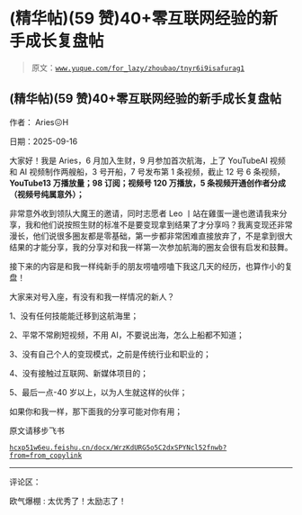 # (精华帖)(59 赞)40+零互联网经验的新手成长复盘帖

> 原文：[`www.yuque.com/for_lazy/zhoubao/tnyr6i9isafurag1`](https://www.yuque.com/for_lazy/zhoubao/tnyr6i9isafurag1)

## (精华帖)(59 赞)40+零互联网经验的新手成长复盘帖

作者： Aries😖H

日期：2025-09-16

大家好！我是 Aries，6 月加入生财，9 月参加首次航海，上了 YouTubeAI 视频和 AI 视频制作两艘船，3 号开船，7 号发布第 1 条视频，截止 12 号 6 条视频，**YouTube13 万播放量；98 订阅；视频号 120 万播放，5 条视频开通创作者分成（视频号纯属意外）；**

非常意外收到领队大魔王的邀请，同时志愿者 Leo 丨站在雞蛋一邊也邀请我来分享，我和他们说按照生财的标准不是要变现拿到结果了才分享吗？我离变现还非常漫长，他们说很多圈友都是零基础，第一步都非常困难直接放弃了，不是拿到很大结果的才能分享，我的分享对和我一样第一次参加航海的圈友会很有启发和鼓舞。

接下来的内容是和我一样纯新手的朋友唠嗑唠嗑下我这几天的经历，也算作小的复盘！

大家来对号入座，有没有和我一样情况的新人？

1、没有任何技能能迁移到这航海里；

2、平常不常刷短视频，不用 AI，不要说出海，怎么上船都不知道；

3、没有自己个人的变现模式，之前是传统行业和职业的；

4、没有接触过互联网、新媒体项目的；

5、最后一点-40 岁以上，以为人生就这样的伙伴；

如果你和我一样，那下面我的分享可能对你有用；

原文请移步飞书

[`hcxp51w6eu.feishu.cn/docx/WrzKdURG5o5C2dxSPYNcl52fnwb?from=from_copylink`](https://hcxp51w6eu.feishu.cn/docx/WrzKdURG5o5C2dxSPYNcl52fnwb?from=from_copylink)

* * *

评论区：

欧气爆棚 : 太优秀了！太励志了！